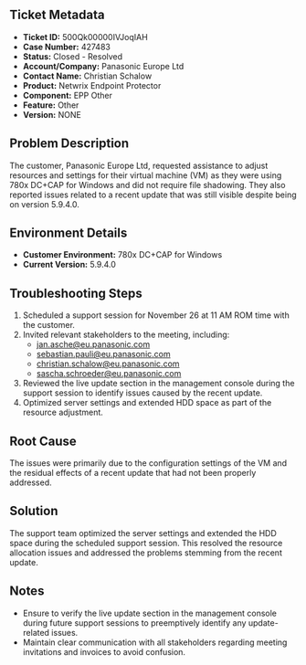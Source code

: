 ## Ticket Metadata
- **Ticket ID:** 500Qk00000IVJoqIAH
- **Case Number:** 427483
- **Status:** Closed - Resolved
- **Account/Company:** Panasonic Europe Ltd
- **Contact Name:** Christian Schalow
- **Product:** Netwrix Endpoint Protector
- **Component:** EPP Other
- **Feature:** Other
- **Version:** NONE

## Problem Description
The customer, Panasonic Europe Ltd, requested assistance to adjust resources and settings for their virtual machine (VM) as they were using 780x DC+CAP for Windows and did not require file shadowing. They also reported issues related to a recent update that was still visible despite being on version 5.9.4.0.

## Environment Details
- **Customer Environment:** 780x DC+CAP for Windows
- **Current Version:** 5.9.4.0

## Troubleshooting Steps
1. Scheduled a support session for November 26 at 11 AM ROM time with the customer.
2. Invited relevant stakeholders to the meeting, including:
   - jan.asche@eu.panasonic.com
   - sebastian.pauli@eu.panasonic.com
   - christian.schalow@eu.panasonic.com
   - sascha.schroeder@eu.panasonic.com
3. Reviewed the live update section in the management console during the support session to identify issues caused by the recent update.
4. Optimized server settings and extended HDD space as part of the resource adjustment.

## Root Cause
The issues were primarily due to the configuration settings of the VM and the residual effects of a recent update that had not been properly addressed.

## Solution
The support team optimized the server settings and extended the HDD space during the scheduled support session. This resolved the resource allocation issues and addressed the problems stemming from the recent update.

## Notes
- Ensure to verify the live update section in the management console during future support sessions to preemptively identify any update-related issues.
- Maintain clear communication with all stakeholders regarding meeting invitations and invoices to avoid confusion.